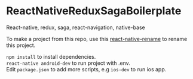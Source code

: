 # ReactNativeReduxSagaBoilerplate
React-native, redux, saga, react-navigation, native-base

To make a project from this repo, use this <a href="https://www.npmjs.com/package/react-native-rename ">react-native-rename</a> to rename this project.

`npm install`  to install dependencies.<br>
`react-native android-dev` to run project with .env. <br>
Edit `package.json` to add more scripts, e.g `ios-dev` to run ios app.
